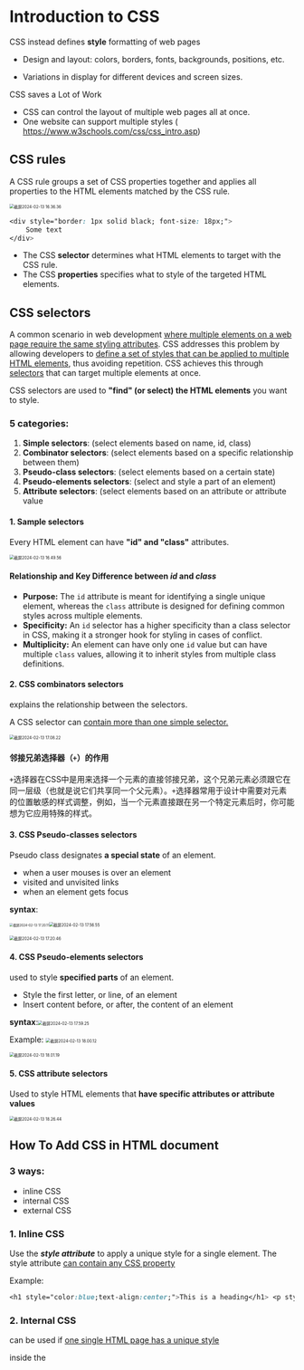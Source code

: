# Introduction to CSS

CSS instead defines **style** formatting of web pages 

- Design and layout: colors, borders, fonts, backgrounds, positions, etc.

- Variations in display for different devices and screen sizes.

CSS saves a Lot of Work

- CSS can control the layout of multiple web pages all at once.
- One website can support multiple styles ( https://www.w3schools.com/css/css_intro.asp)

## CSS rules

A CSS rule groups a set of CSS properties together and applies all properties to the HTML elements matched by the CSS rule.

<img src="/Users/akira/Desktop/ITU--Web/notes_image/%E6%88%AA%E5%B1%8F2024-02-13%2016.36.36.png" alt="截屏2024-02-13 16.36.36" style="zoom:50%;" />

```css
<div style="border: 1px solid black; font-size: 18px;">
	Some text 
</div>
```

- The CSS **selector** determines what HTML elements to target with the CSS rule.
- The CSS **properties** specifies what to style of the targeted HTML elements.

## CSS selectors

A common scenario in web development <u>where multiple elements on a web page require the same styling attributes</u>. CSS addresses this problem by allowing developers to <u>define a set of styles that can be applied to multiple HTML elements</u>, thus avoiding repetition. CSS achieves this through <u>selectors</u> that can target multiple elements at once. 

CSS selectors are used to **"find" (or select) the HTML elements** you want to style.

### 5 categories:

1. **Simple selectors**: (select elements based on name, id, class) 
2. **Combinator selectors**: (select elements based on a specific relationship between them) 
3. **Pseudo-class selectors**: (select elements based on a certain state) 
4. **Pseudo-elements selectors**: (select and style a part of an element)
5. **Attribute selectors**: (select elements based on an attribute or attribute value

#### 1. Sample selectors

Every HTML element can have **"id" and "class"** attributes.

<img src="/Users/akira/Desktop/ITU--Web/notes_image/%E6%88%AA%E5%B1%8F2024-02-13%2016.49.56.png" alt="截屏2024-02-13 16.49.56" style="zoom:50%;" />

#### Relationship and Key Difference between _id_ and _class_

- **Purpose:** The `id` attribute is meant for identifying a single unique element, whereas the `class` attribute is designed for defining common styles across multiple elements.
- **Specificity:** An `id` selector has a higher specificity than a class selector in CSS, making it a stronger hook for styling in cases of conflict.
- **Multiplicity:** An element can have only one `id` value but can have multiple `class` values, allowing it to inherit styles from multiple class definitions.

#### 2. CSS combinators selectors

explains the relationship between the selectors.

A CSS selector can <u>contain more than one simple selector.</u>

<img src="/Users/akira/Desktop/ITU--Web/notes_image/%E6%88%AA%E5%B1%8F2024-02-13%2017.08.22.png" alt="截屏2024-02-13 17.08.22" style="zoom:50%;" />

#### 邻接兄弟选择器（`+`）的作用

`+`选择器在CSS中是用来选择一个元素的直接邻接兄弟，这个兄弟元素必须跟它在同一层级（也就是说它们共享同一个父元素）。`+`选择器常用于设计中需要对元素的位置敏感的样式调整，例如，当一个元素直接跟在另一个特定元素后时，你可能想为它应用特殊的样式。

#### 3. CSS Pseudo-classes selectors

Pseudo class designates **a special state** of an element. 

- when a user mouses is over an element 
- visited and unvisited links 
- when an element gets focus

**syntax**:

<img src="/Users/akira/Library/Application Support/typora-user-images/截屏2024-02-13 17.20.11.png" alt="截屏2024-02-13 17.20.11" style="zoom:40%;" /><img src="/Users/akira/Desktop/ITU--Web/notes_image/%E6%88%AA%E5%B1%8F2024-02-13%2017.56.55.png" alt="截屏2024-02-13 17.56.55" style="zoom:50%;" />

<img src="/Users/akira/Desktop/ITU--Web/notes_image/%E6%88%AA%E5%B1%8F2024-02-13%2017.20.46.png" alt="截屏2024-02-13 17.20.46" style="zoom:50%;" />

#### 4. CSS Pseudo-elements selectors

used to style **specified parts** of an element.

- Style the first letter, or line, of an element 
- Insert content before, or after, the content of an element

**syntax**:<img src="/Users/akira/Desktop/ITU--Web/notes_image/%E6%88%AA%E5%B1%8F2024-02-13%2017.59.25.png" alt="截屏2024-02-13 17.59.25" style="zoom:50%;" />

Example: <img src="/Users/akira/Desktop/ITU--Web/notes_image/%E6%88%AA%E5%B1%8F2024-02-13%2018.00.12.png" alt="截屏2024-02-13 18.00.12" style="zoom:50%;" />



<img src="/Users/akira/Desktop/ITU--Web/notes_image/%E6%88%AA%E5%B1%8F2024-02-13%2018.01.19.png" alt="截屏2024-02-13 18.01.19" style="zoom:50%;" />

#### 5. CSS attribute selectors

Used to style HTML elements that **have specific attributes or attribute values**

<img src="/Users/akira/Desktop/ITU--Web/notes_image/%E6%88%AA%E5%B1%8F2024-02-13%2018.26.44.png" alt="截屏2024-02-13 18.26.44" style="zoom:50%;" />

## How To Add CSS in HTML document

### 3 ways:

- inline CSS
- internal CSS
- external CSS

### 1. Inline CSS

Use the ***style attribute*** to apply a unique style for a single element. The style attribute <u>can contain any CSS property</u>

Example:

```css
<h1 style="color:blue;text-align:center;">This is a heading</h1> <p style="color:red;">This is a paragraph.</p>
```

### 2. Internal CSS

can be used if <u>one single HTML page has a unique style</u>

inside the **<style> element**, inside the **head section**.

<img src="/Users/akira/Desktop/ITU--Web/notes_image/%E6%88%AA%E5%B1%8F2024-02-13%2018.32.24.png" alt="截屏2024-02-13 18.32.24" style="zoom:40%;" />

### 3. External CSS

The style sheet is **defined in a sepaarfte file**.

Each HTML page must include a **reference** to the external style sheet file inside the **<link> element**, inside the **head section**.

<img src="/Users/akira/Desktop/ITU--Web/notes_image/%E6%88%AA%E5%B1%8F2024-02-13%2018.35.32.png" alt="截屏2024-02-13 18.35.32" style="zoom:50%;" />

## Resolution of conflicts

Resolved by rules:

- Cascade
- Specificity
- Inheritance

### 1. Cascades 级联 - priority order:

1. Inline style (inside an HTML element)
2. External and internal style sheets(in the head section)
3. Browser default 浏览器默认值

### 2. Specificity 特异性 

Specificity is a measure of **how specific a selector is**. The more specific a selector, the higher its priority in the cascade. Specificity is calculated based on several factors:

1. **IDs (or inline)** - An ID is the most specific reference (aside from inline styles.
2. **Classes, attributes, and pseudo-classes** - These are less specific than IDs but more specific than element and pseudo-element selectors.
3. **Elements and pseudo-elements** - These have the lowest specificity.

If multiple rules could apply to an element, the rule with the most specific selector takes precedence.

### 3. Inheritance 继承性 

Some CSS property values set on parent elements are inherited by their child elements, and some aren't. This depends on the specific properties.

Example:

CSS:

```css
/* 父元素设置的样式 */
body {
    color: green;
}

/* 直接设置在元素上的样式 */
p {
    color: blue;
}
```

HTML:

```html
<body>
    <div>
        <p>这段文本是蓝色的。</p>
        <span>这段文本是绿色的，因为它继承了body的颜色。</span>
    </div>
</body>

```

所以<p>文本是蓝色的（直接设置在CSS文件里）， <span> 文件是绿色的（没有直接设置在<span> 里所以继承父元素<body> 的颜色。

### 4. Multiple style sheets

If some properties have been defined for the same selector (element) in different style sheets, **the value from the last read style sheet** will be used.

## CSS properties

CSS specification divided into modules to manage the complexity

covery:

- Text, fonts, colors and backgrounds
- box model
- layout 
- positioning
- flexbox
- responsive web design

### 1. Text styling

#### a. Set **color** and **background-color** using:

- **Predefined color names**, such as "red".
- **HEX values**, like "#ff0000" which is also red.
- **RGB values**, like "rgb(255, 0, 0)" which is again red.

```css
p {
    color: red; /* text color is red */
    background-color: #ff0000; /* background color is red (same as text) */
}
```

#### b. Text-align

4 types: left aligned, right aligned, centered,  justified(两端对齐)

```css
h1{text-align: center;}
h2{text-align: left;}
```

#### c. Font 

The `font` property is a shorthand for several font-related properties:

- **font-family**类型: Specifies the font type, like "Arial", "serif", "sans-serif", etc.
- **font-size/line-height**字号行高: Specifies the size of the font and the line height.
- **font-style**样式: Specifies the style of the font, such as "normal", "italic", or "oblique".
- **font-variant**大小写: Specifies whether the text is displayed in a small-caps font.
- **font-weight**是否加粗: Specifies the weight (thickness) of the font, such as "normal", "bold", "bolder", etc.

<u>The font-size and font-family values are required!</u>

```css
p.a {font: 20px Arial, sans-serif;}
p.b {font: italic small-caps bold 12/30px Georgia, serif}
```

- `12/30px`：指定字体大小为 12 像素，行高为 30 像素。
- `Georgia, serif`：指定字体系列为 Georgia，如果系统中不存在 Georgia 字体，则回退到 serif 字体族。

### 2. CSS box model

It defines how each HTML element is rendered on the screen. According to the box model, every element is treated as a box with the following properties:

- **Content**: the actual text, image, or other media content inside the element.

- **Padding**填充: This clears an area around the content. The padding is <u>inside the border and is transparent.</u>

- **Border**边框: This surrounds the padding (if any) and content. It can be styled in <u>various widths, colors, and styles.</u>

- **Margin**边距: This clears an area outside the border. The margin is also transparent and is used to create space between elements.

  Height, Width – relates to the content area only!

<img src="/Users/akira/Desktop/ITU--Web/notes_image/%E6%88%AA%E5%B1%8F2024-02-14%2010.25.03.png" alt="截屏2024-02-14 10.25.03" style="zoom:50%;" />

##### Values of height, width, padding, border and margin

The values for the box model properties can be set using various units:

- **auto**: Default. The browser calculates the size <u>automatically.</u>
- **length**: Defines the value in px, cm etc.
- **%**: Defines the size in percentage relative to the containing block.
- **initial**: Sets the default value.
- **inherit**: Inherits the value from its parent element.

Example:

```css
div { 
  height: 200px; 
  width: 50%; 
  margin: 10px; 
}
```

### 3. Layout 

The `display`, `position`, and `float` properties are pivotal for changing the normal flow of document layout. 

- The `display` property: specifies if or how an element is displayed on the page. 

  Values: `none`, `inline`, `block-inline`, `block`

  - `display: none` will **remove** the element completely from the document layout. This means it **won't take up any space as if it doesn't exist.**
  - `display: inline` allows elements to be displayed as inline elements, meaning they **sit on the same line as adjacent content, like words in a sentence.**
  - `display: inline-block` is a mix between block and inline behavior. Elements will be **laid out like inline elements but calculate space as block**.
  - `display: block` makes elements behave like block-level elements, meaning they will **start on a new line and occupy the full width available**.

- Distinction between `display: none` and `visibility: hidden`: 

  `display: none` removes the element from the layout entirely.

  `visibility: hidden` merely makes the element invisible, but it still **occupies space in the layout** as if it were visible.

<img src="/Users/akira/Desktop/ITU--Web/notes_image/%E6%88%AA%E5%B1%8F2024-02-16%2016.40.33.png" alt="截屏2024-02-16 16.40.33" style="zoom:50%;" />







### 4. Positioning

Set how an element is **positioned** in a document. 

5 different position values:

1. `Static`: The default value, where elements are positioned according to the **normal flow of the document**.
2. `Relative`: The element is **positioned relative to its normal position**, allowing you to **move it** with offset properties like `top`, `right`, `bottom`, and `left`.
3. `Absolute`: The element is **removed from the normal document flow and positioned relative to its nearest positioned ancestor** (an ancestor with a position other than `static`).
4. `Fixed`: The element is **removed** from the normal document flow and positioned **relative to the viewport**, which means it stays in the same place even if the page is scrolled.
5. `Sticky`: **A hybrid of relative and fixed positioning**. The element is treated as `relative` until it crosses a specified threshold within the viewport, at which point it becomes `fixed`.

<img src="/Users/akira/Desktop/ITU--Web/notes_image/%E6%88%AA%E5%B1%8F2024-02-16%2016.46.13.png" alt="截屏2024-02-16 16.46.13" style="zoom:50%;" />



### 5. Flexbox

Based on **flex container (parent)** and **flex items (parent's direct children)**

To use Flexbox, set `display: flex` on the container element.

The flex layout is based on “flex-flow directions”

<img src="/Users/akira/Desktop/ITU--Web/notes_image/%E6%88%AA%E5%B1%8F2024-02-16%2018.07.30.png" alt="截屏2024-02-16 18.07.30" style="zoom:50%;" />

Source: https://css-tricks.com/snippets/css/a-guide-to-flexbox/

#### Flex container properties

##### 1. Flex-direction

```css
.container{
  flex-direction: row | row-reverse | column | column-reverse;
}
```

<img src="/Users/akira/Desktop/ITU--Web/notes_image/%E6%88%AA%E5%B1%8F2024-02-16%2018.11.21.png" alt="截屏2024-02-16 18.11.21" style="zoom:50%;" />

##### 2. Flex-wrap

```css
.container{
  flex-direction: row | row-reverse | column | column-reverse;
}
```

##### 1+2: these two can be shortened as flex-flow

```css
.container{flex-flow: column weap;}
```

Source: https://css-tricks.com/snippets/css/a-guide-to-flexbox/

##### 3. Justify-content

```css
.container {  
  justify-content:   flex-start | flex-end | center | space-between | space-around | space-evenly ...
}
```

<img src="/Users/akira/Desktop/ITU--Web/notes_image/%E6%88%AA%E5%B1%8F2024-02-16%2018.14.56.png" alt="截屏2024-02-16 18.14.56" style="zoom:50%;" />

##### 4. Align-items

```css
.container{
  align-items: stretch | flex-start | flex-end | center | baseline
}
```

<img src="/Users/akira/Desktop/ITU--Web/notes_image/%E6%88%AA%E5%B1%8F2024-02-16%2020.31.54.png" alt="截屏2024-02-16 20.31.54" style="zoom:50%;" />













### 6. Responsive web design

